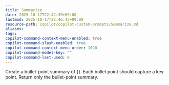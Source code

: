 ```yaml
---
title: Summarize
date: 2025-10-17T22:42:39+09:00
lastmod: 2025-10-17T22:46:43+09:00
resource-path: copilot/copilot-custom-prompts/Summarize.md
aliases:
tags:
copilot-command-context-menu-enabled: true
copilot-command-slash-enabled: true
copilot-command-context-menu-order: 1020
copilot-command-model-key: ""
copilot-command-last-used: 0
---
```

Create a bullet-point summary of {}. Each bullet point should capture a key point. Return only the bullet-point summary.
